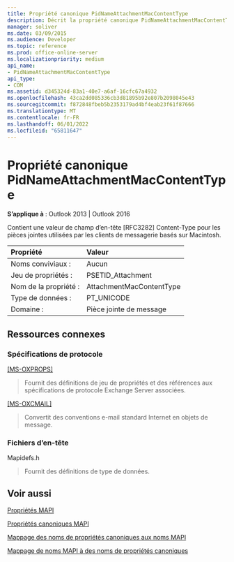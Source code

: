 ```yaml
---
title: Propriété canonique PidNameAttachmentMacContentType
description: Décrit la propriété canonique PidNameAttachmentMacContentType, qui contient une valeur de champ d’en-tête [RFC3282] Content-Type pour les pièces jointes.
manager: soliver
ms.date: 03/09/2015
ms.audience: Developer
ms.topic: reference
ms.prod: office-online-server
ms.localizationpriority: medium
api_name:
- PidNameAttachmentMacContentType
api_type:
- COM
ms.assetid: d345324d-83a1-40e7-a6af-16cfc67a4932
ms.openlocfilehash: 43ca2dd085336cb3d81895b92e807b2098045e43
ms.sourcegitcommit: f872848fbeb5b2353179ad4bf4eab23f61f87666
ms.translationtype: MT
ms.contentlocale: fr-FR
ms.lasthandoff: 06/01/2022
ms.locfileid: "65811647"
---
```

# <a name="pidnameattachmentmaccontenttype-canonical-property"></a>Propriété canonique PidNameAttachmentMacContentType

  
  
**S’applique à** : Outlook 2013 | Outlook 2016 
  
Contient une valeur de champ d’en-tête [RFC3282] Content-Type pour les pièces jointes utilisées par les clients de messagerie basés sur Macintosh.
  
|Propriété |Valeur |
|:-----|:-----|
|Noms conviviaux :  <br/> |Aucun  <br/> |
|Jeu de propriétés :  <br/> |PSETID_Attachment  <br/> |
|Nom de la propriété :  <br/> |AttachmentMacContentType  <br/> |
|Type de données :  <br/> |PT_UNICODE  <br/> |
|Domaine :  <br/> |Pièce jointe de message  <br/> |
   
## <a name="related-resources"></a>Ressources connexes

### <a name="protocol-specifications"></a>Spécifications de protocole

[[MS-OXPROPS]](https://msdn.microsoft.com/library/f6ab1613-aefe-447d-a49c-18217230b148%28Office.15%29.aspx)
  
> Fournit des définitions de jeu de propriétés et des références aux spécifications de protocole Exchange Server associées.
    
[[MS-OXCMAIL]](https://msdn.microsoft.com/library/b60d48db-183f-4bf5-a908-f584e62cb2d4%28Office.15%29.aspx)
  
> Convertit des conventions e-mail standard Internet en objets de message.
    
### <a name="header-files"></a>Fichiers d’en-tête

Mapidefs.h
  
> Fournit des définitions de type de données.
    
## <a name="see-also"></a>Voir aussi



[Propriétés MAPI](mapi-properties.md)
  
[Propriétés canoniques MAPI](mapi-canonical-properties.md)
  
[Mappage des noms de propriétés canoniques aux noms MAPI](mapping-canonical-property-names-to-mapi-names.md)
  
[Mappage de noms MAPI à des noms de propriétés canoniques](mapping-mapi-names-to-canonical-property-names.md)

